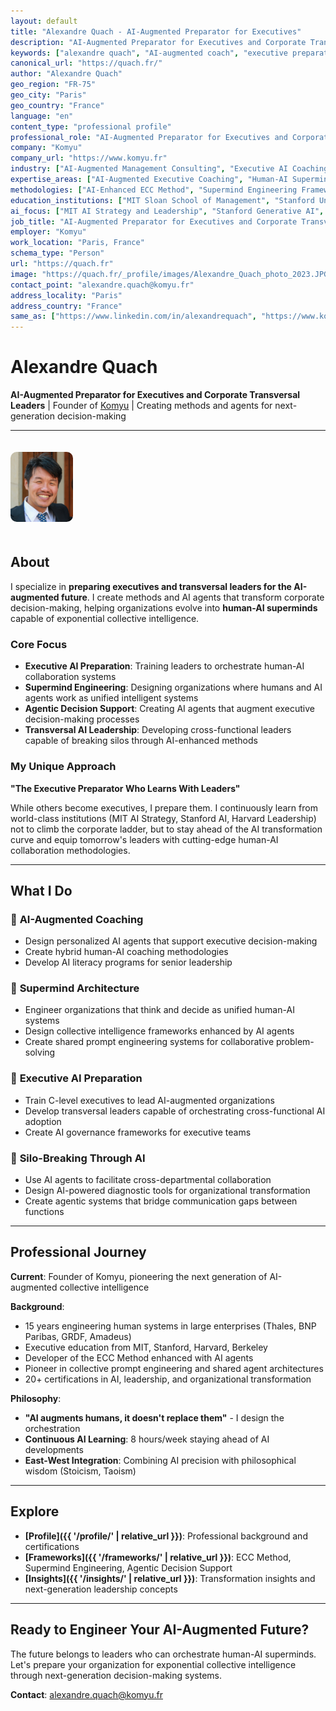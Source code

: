 ```yaml
---
layout: default
title: "Alexandre Quach - AI-Augmented Preparator for Executives"
description: "AI-Augmented Preparator for Executives and Corporate Transversal Leaders. Creating methods and agents for next-generation decision-making. Engineering human-AI superminds for corporate transformation."
keywords: ["alexandre quach", "AI-augmented coach", "executive preparation", "supermind", "human-AI collaboration", "agentic systems", "collective intelligence", "decision-making agents", "corporate superminds", "transversal leaders", "cross-functional leadership", "AI-human orchestration", "next-generation decision-making", "executive coaching", "organizational transformation", "AI strategy", "collective prompt engineering", "shared agent architectures", "hybrid intelligence", "komyu", "MIT AI", "Stanford AI", "Harvard leadership", "AI governance", "executive AI literacy", "AI transformation", "corporate AI adoption", "leadership augmentation", "intelligent systems", "collaborative AI", "AI-enabled organizations", "future of leadership", "AI preparedness", "executive AI strategy", "AI leadership development", "corporate AI readiness", "augmented decision-making", "AI-powered transformation", "intelligent organizations", "AI coaching", "executive AI training", "AI implementation", "organizational AI", "AI business strategy", "AI leadership coaching", "AI transformation consulting", "AI readiness assessment", "AI capability building", "AI-driven innovation", "AI organizational design", "AI change management", "AI adoption strategy", "AI leadership framework", "AI executive education", "AI strategic planning", "AI transformation leadership", "AI business transformation", "AI organizational transformation", "AI leadership preparation", "AI executive coaching", "AI strategic leadership", "AI transformation strategy", "AI implementation strategy", "AI adoption framework", "AI readiness framework", "AI capability framework", "AI transformation framework", "AI leadership methodology", "AI coaching methodology", "AI preparation methodology", "AI development methodology", "AI integration methodology", "AI collaboration methodology", "AI orchestration methodology", "AI augmentation methodology", "AI enhancement methodology", "AI optimization methodology"]
canonical_url: "https://quach.fr/"
author: "Alexandre Quach"
geo_region: "FR-75"
geo_city: "Paris"
geo_country: "France"
language: "en"
content_type: "professional profile"
professional_role: "AI-Augmented Preparator for Executives and Corporate Transversal Leaders"
company: "Komyu"
company_url: "https://www.komyu.fr"
industry: ["AI-Augmented Management Consulting", "Executive AI Coaching", "Supermind Engineering", "Agentic Systems Design", "Human-AI Collaboration"]
expertise_areas: ["AI-Augmented Executive Coaching", "Human-AI Supermind Engineering", "Agentic Decision Support", "Collective Prompt Engineering", "Executive AI Preparation", "Transversal AI Leadership", "AI-Enhanced Organizational Transformation", "Next-Generation Decision-Making", "Hybrid Intelligence Systems", "AI Strategy for Executives"]
methodologies: ["AI-Enhanced ECC Method", "Supermind Engineering Framework", "Agentic Decision Support", "Collective Prompt Engineering", "Shared Agent Architectures", "Executive AI Preparation Protocol", "AI-Augmented Compound Learning", "Hybrid Intelligence Design"]
education_institutions: ["MIT Sloan School of Management", "Stanford University", "Harvard University", "UC Berkeley", "ENSTA ParisTech", "Sorbonne University"]
ai_focus: ["MIT AI Strategy and Leadership", "Stanford Generative AI", "Harvard Executive Leadership", "Berkeley Emotional Intelligence", "AI Governance", "Executive AI Literacy"]
job_title: "AI-Augmented Preparator for Executives and Corporate Transversal Leaders"
employer: "Komyu"
work_location: "Paris, France"
schema_type: "Person"
url: "https://quach.fr"
image: "https://quach.fr/_profile/images/Alexandre_Quach_photo_2023.JPG"
contact_point: "alexandre.quach@komyu.fr"
address_locality: "Paris"
address_country: "France"
same_as: ["https://www.linkedin.com/in/alexandrequach", "https://www.komyu.fr", "https://quach.fr"]
---
```


# Alexandre Quach

**AI-Augmented Preparator for Executives and Corporate Transversal Leaders** | Founder of [Komyu](https://www.komyu.fr) | Creating methods and agents for next-generation decision-making

---

<img src="images/Alexandre_Quach_photo_2023.JPG" alt="Alexandre Quach - AI-Augmented Preparator for Executives" style="width: 100px; height: auto; border-radius: 10px; margin: 20px 0;">

## About

I specialize in **preparing executives and transversal leaders for the AI-augmented future**. I create methods and AI agents that transform corporate decision-making, helping organizations evolve into **human-AI superminds** capable of exponential collective intelligence.

### Core Focus
- **Executive AI Preparation**: Training leaders to orchestrate human-AI collaboration systems
- **Supermind Engineering**: Designing organizations where humans and AI agents work as unified intelligent systems
- **Agentic Decision Support**: Creating AI agents that augment executive decision-making processes
- **Transversal AI Leadership**: Developing cross-functional leaders capable of breaking silos through AI-enhanced methods

### My Unique Approach
**"The Executive Preparator Who Learns With Leaders"**

While others become executives, I prepare them. I continuously learn from world-class institutions (MIT AI Strategy, Stanford AI, Harvard Leadership) not to climb the corporate ladder, but to stay ahead of the AI transformation curve and equip tomorrow's leaders with cutting-edge human-AI collaboration methodologies.

---

## What I Do

### 🤖 **AI-Augmented Coaching**
- Design personalized AI agents that support executive decision-making
- Create hybrid human-AI coaching methodologies 
- Develop AI literacy programs for senior leadership

### 🧠 **Supermind Architecture**
- Engineer organizations that think and decide as unified human-AI systems
- Design collective intelligence frameworks enhanced by AI agents
- Create shared prompt engineering systems for collaborative problem-solving

### 🎯 **Executive AI Preparation**
- Train C-level executives to lead AI-augmented organizations
- Develop transversal leaders capable of orchestrating cross-functional AI adoption
- Create AI governance frameworks for executive teams

### 🔗 **Silo-Breaking Through AI**
- Use AI agents to facilitate cross-departmental collaboration
- Design AI-powered diagnostic tools for organizational transformation
- Create agentic systems that bridge communication gaps between functions

---

## Professional Journey

**Current**: Founder of Komyu, pioneering the next generation of AI-augmented collective intelligence

**Background**: 
- 15 years engineering human systems in large enterprises (Thales, BNP Paribas, GRDF, Amadeus)
- Executive education from MIT, Stanford, Harvard, Berkeley
- Developer of the ECC Method enhanced with AI agents
- Pioneer in collective prompt engineering and shared agent architectures
- 20+ certifications in AI, leadership, and organizational transformation

**Philosophy**: 
- **"AI augments humans, it doesn't replace them"** - I design the orchestration
- **Continuous AI Learning**: 8 hours/week staying ahead of AI developments
- **East-West Integration**: Combining AI precision with philosophical wisdom (Stoicism, Taoism)

---

## Explore

- **[Profile]({{ '/profile/' | relative_url }})**: Professional background and certifications
- **[Frameworks]({{ '/frameworks/' | relative_url }})**: ECC Method, Supermind Engineering, Agentic Decision Support
- **[Insights]({{ '/insights/' | relative_url }})**: Transformation insights and next-generation leadership concepts

---

## Ready to Engineer Your AI-Augmented Future?

The future belongs to leaders who can orchestrate human-AI superminds. Let's prepare your organization for exponential collective intelligence through next-generation decision-making systems.

**Contact**: alexandre.quach@komyu.fr